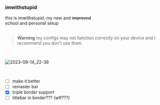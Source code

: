### imwithstupid
this is imwithstupid, my new and ~~improved~~ <br>
school and personal setup
<br><br>

> **Warning**
my configs may not function correctly on your device
and I recommend you don't use them
<br>

![2023-09-14_22-38](https://github.com/frapdotbmp/imwithstupid/assets/118438453/acfec39c-1a67-42a2-a59d-5d793715cabd)

<br>

- [ ] make it better
- [ ] remaster bar
- [x] triple border support
- [ ] titlebar in border??? (wtf???)

<br>

